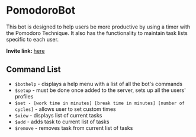 ﻿# PomodoroBot
 This bot is designed to help users be more productive by using a timer with the Pomodoro Technique. It also has the functionality to maintain task lists specific to each user.
 
**Invite link:** [here](https://discord.com/api/oauth2/authorize?client_id=909195178538041384&permissions=8&scope=bot)

## Command List
- ```$bothelp``` - displays a help menu with a list of all the bot's commands
- ```$setup``` - must be done once added to the server, sets up all the users' profiles
- ```$set - [work time in minutes] [break time in minutes] [number of cycles]``` - allows user to set custom times
- ```$view``` - displays list of current tasks
- ```$add``` - adds task to current list of tasks
- ```$remove``` - removes task from current list of tasks
